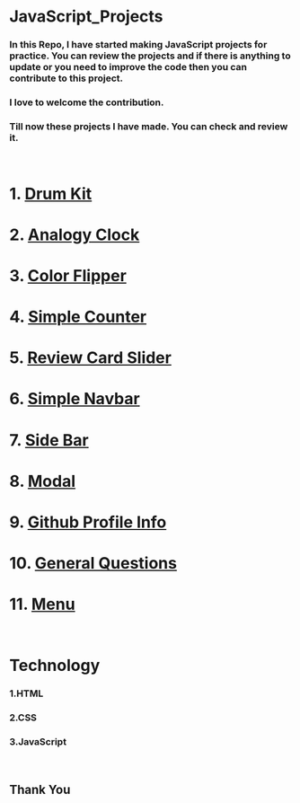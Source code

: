 # JavaScript_Projects

### In this Repo, I have started making JavaScript projects for practice. You can review the projects and if there is anything to update or you need to improve the code then you can contribute to this project.

### I love to welcome the contribution.
### Till now these projects I have made. You can check and review it.

<br>


# 1. [Drum Kit](https://github.com/mouryasuraj/JavaScript_Projects/tree/main/1.%20JavaScript%20Drum%20Kit)
# 2. [Analogy Clock](https://github.com/mouryasuraj/JavaScript_Projects/tree/main/2.%20Clock)
# 3. [Color Flipper](https://github.com/mouryasuraj/JavaScript_Projects/tree/main/3.%20Color%20Flipper)
# 4. [Simple Counter](https://github.com/mouryasuraj/JavaScript_Projects/tree/main/4.%20Counter)
# 5. [Review Card Slider](https://github.com/mouryasuraj/JavaScript_Projects/tree/main/5.%20Review%20Card%20Slider)
# 6. [Simple Navbar](https://github.com/mouryasuraj/JavaScript_Projects/tree/main/6.%20Navbar)
# 7. [Side Bar](https://github.com/mouryasuraj/JavaScript_Projects/tree/main/7.%20Side%20Bar)
# 8. [Modal](https://github.com/mouryasuraj/JavaScript_Projects/tree/main/8.%20Modal)
# 9. [Github Profile Info](https://github.com/mouryasuraj/JavaScript_Projects/tree/main/9.%20Github%20Profile%20Info)
# 10. [General Questions](https://github.com/mouryasuraj/JavaScript_Projects/tree/main/10.%20General%20Questions)
# 11. [Menu](https://github.com/mouryasuraj/JavaScript_Projects/tree/main/11.%20Menu)

<br>

# Technology

### 1.HTML
### 2.CSS
### 3.JavaScript

<br>

## Thank You

